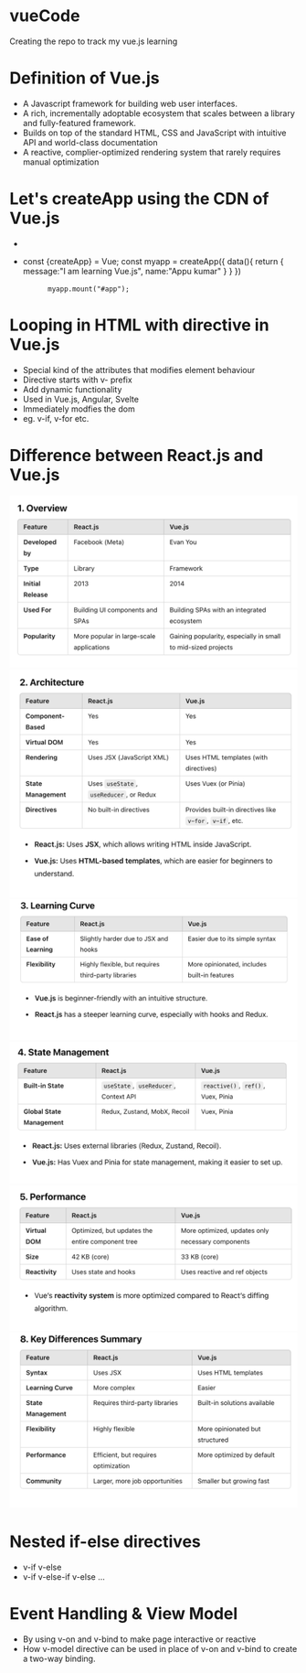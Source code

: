 # vueCode
Creating the repo to track my vue.js learning


# Definition of Vue.js
- A Javascript framework for building web user interfaces.
- A rich, incrementally adoptable ecosystem that scales between a library and fully-featured framework.
- Builds on top of the standard HTML, CSS and JavaScript with intuitive API and world-class documentation
- A reactive, complier-optimized rendering system that rarely requires manual optimization


# Let's createApp using the CDN of Vue.js
-  <script src="https://unpkg.com/vue@3/dist/vue.global.js"></script>
-  const {createApp} = Vue;
             const myapp = createApp({
                data(){
                    return {
                        message:"I am learning Vue.js",
                        name:"Appu kumar"
                    }
                }
             })

             myapp.mount("#app");

# Looping in HTML with directive in Vue.js
- Special kind of the attributes that modifies element behaviour
- Directive starts with v- prefix
- Add dynamic functionality
- Used in Vue.js, Angular, Svelte
- Immediately modfies the dom
- eg. v-if, v-for etc.

# Difference between React.js and Vue.js
![Screenshot](VueVsReact1.png)
![Screenshot](VueVsReact2.png)
![Screenshot](VueVsReact6.png)
![Screenshot](VueVsReact3.png)
![Screenshot](VueVsReact4.png)
![Screenshot](VueVsReact5.png)

# Nested if-else directives
- v-if  v-else
- v-if v-else-if v-else ...

# Event Handling & View Model
- By using v-on and v-bind to make page interactive or reactive
- How v-model directive can be used in place of v-on and v-bind to create a two-way binding.
